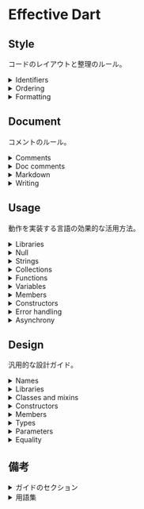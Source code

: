 # Effective Dart

## Style

コードのレイアウトと整理のルール。

<details><summary>Identifiers</summary>

### Identifiers

dartには三つのフレーバーがあり、その使い分けについてです。

|flavor|説明|
|:---|:---|
|UpperCamelCase|単語の頭文字が大文字|
|lowerCamelCase|最初の単語は小文字で、後に続く単語の頭文字は大文字|
|lowercase_with_underscores|単語は小文字で単語をアンダースコアで区切ります。|

<details><summary>DO name types using UpperCase</summary>

#### DO name types using UpperCase

クラスや列挙型、型定義や型はUpperCamelCaseを使用します。

##### 例

<details><summary>good</summary>

###### good

```dart
class SliderMenu {}

class HttpRequest {}

typedef Predicate<T> = bool Function(T value)
```

</details>

</details>

<details><summary>DO name extensions using UpperCamelCase</summary>

#### DO name extensions using UpperCamelCase

型と同様に拡張ももUpperCamelCaseを使用します。

##### 例

<details><summary>good</summary>

```dart
extension MyFancyList<T> on List<T> {}

extension SmartIterable<T> on Iterable<T> {}
```

</details>

</details>

<details><summary>DO name libraries, packages, directories, and source files using lowercase_with_underscores</summary>

#### DO name libraries, packages, directories, and source files using lowercase_with_underscores

一部ファイルシステムでは大文字と小文字が区別されないため、多くのプロジェクトでは

ファイル名をlowercase_with_underscoresを使用します。

##### 例

<details><summary>good</summary>

###### good

```dart
library peg_parser.source_scanner

import 'file_system.dart';
import 'slider_menu.dart';

```

</details>

</details>

<details><summary>DO name import prefixes using lowercase_with_underscores</summary>

#### DO name import prefixes using lowercase_with_underscores

インポートはlowercase_with_underscoresを使用します。

##### 例

<details><summary>good</summary>

```dart
import 'dart:math' as math;
import 'package:angular_components/angular_components' as angular_components;
import 'package:js/js.dart' as js;
```

</details>

</details>

<details><summary>DO name other identifers using lowerCamelCase</summary>

#### DO name other identifers using lowerCamelCase

クラスメンバ、最上位の定義、変数、パラメータ、および名前付きパラメータは、

lowerCamelCaseを使用します。

##### 例

<details><summary>good</summary>

```dart
var count = 3;
HttpRequest httpRequest;
void align(bool clearItems);
```

</details>

</details>

<details><summary>PREFER using lowerCamelCase for constant names</summary>

#### PREFER using lowerCamelCase for constant names

新しいコードでは列挙値を含む定数変数にlowerCamelCaseを使用します。

##### 例

<details><summary>good</summary>

```dart
const pi = 3.14;
const defaultTimeout = 1000;
final urlScheme = RegExp('^([a-z]+):');

class Dice {
    static final numberGenerator = Random();
}
```

</details>

</details>

<details><summary>DO capitalize acronyms and abbreviations longer than two letters like words</summary>

#### DO capitalize acronyms and abbreviations longer than two letters like words

UpperCamelCaseを用いる場合、2文字より多い略語は頭文字だけを大文字にしますが、

2文字の場合は、完全に大文字にします。例外として`ID`は`Id`になり、

もともと`Mr`のように大文字と小文字で略されているものは

そのまま使用できます。

##### 例

<details><summary>good</summary>

```dart
class HttpConnection {}

class DBIOPort {}

class TVVcr {}

class MrRogers {}

var httpRequest;
var uiHandler;
Id id;
```

</details>

</details>

<details><summary>PREFER using \_, \_\_, etc. for unused callback parameters.</summary>

#### PREFER using \_, \_\_, etc. for unused callback parameters.

引数を求められる関数定義がありますが、もしその引数が関数内で

使用されないとき、その引数をアンダースコアに置き換えることが

好まれます。そのような引数が複数ある場合は、複数のアンダースコアを

つなげます。

##### 例

<details><summary>good</summary>

###### good

```dart
futureOfVoid.then((_) {
    print('Operation complete);
})
```

</details>

</details>

</details>

<details><summary>Ordering</summary>

### Ordering

</details>

<details><summary>Formatting</summary>

### Formatting

</details>

## Document

コメントのルール。

<details><summary>Comments</summary>

### Comments

</details>

<details><summary>Doc comments</summary>

### Doc comments

</details>

<details><summary>Markdown</summary>

### Markdown

</details>

<details><summary>Writing</summary>

### Writing

</details>

## Usage

動作を実装する言語の効果的な活用方法。

<details><summary>Libraries</summary>
</details>

<details><summary>Null</summary>
</details>

<details><summary>Strings</summary>
</details>

<details><summary>Collections</summary>
</details>

<details><summary>Functions</summary>
</details>

<details><summary>Variables</summary>
</details>

<details><summary>Members</summary>
</details>

<details><summary>Constructors</summary>
</details>

<details><summary>Error handling</summary>
</details>

<details><summary>Asynchrony</summary>
</details>

## Design

汎用的な設計ガイド。

<details><summary>Names</summary>
</details>

<details><summary>Libraries</summary>
</details>

<details><summary>Classes and mixins</summary>
</details>

<details><summary>Constructors</summary>
</details>

<details><summary>Members</summary>
</details>

<details><summary>Types</summary>
</details>

<details><summary>Parameters</summary>
</details>

<details><summary>Equality</summary>
</details>

## 備考

<details><summary>ガイドのセクション</summary>

### ガイドのセクション

|Section|説明|
|:---|:---|
|DO|常に従う必要があります。|
|DON'T|やっていはいけないことです。|
|PREFER|従う必要がありますが、例外も存在します。|
|AVOID|やってはいけないことですが、例外もあります。|
|CONSIDER|好みや状況によります。|

</details>

<details><summary>用語集</summary>

### 用語集

|用語|説明|
|:---|:---|
|library member|型以外のトップレベルフィールドのすべてのもの。|
|class member|クラス内のコンストラクタ、フィールド、ゲッター、セッター、メソッドなど。|
|member|ライブラリメンバとクラスメンバのいずれか|
|variable|トップレベルの変数パラメータ、ローカル変数|
|type|クラスや型|
|property|トップレベルの変数、ゲッター、セッターなどのほぼすべてのフィードのようなもの。|

</details>